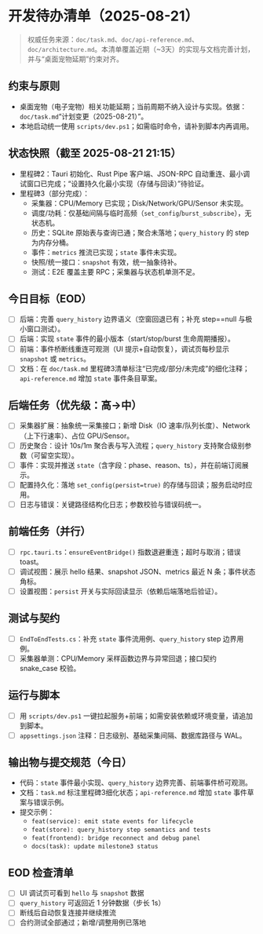 # 开发待办清单（2025-08-21）

> 权威任务来源：`doc/task.md`、`doc/api-reference.md`、`doc/architecture.md`。本清单覆盖近期（~3天）的实现与文档完善计划，并与“桌面宠物延期”约束对齐。

## 约束与原则
- 桌面宠物（电子宠物）相关功能延期；当前周期不纳入设计与实现。依据：`doc/task.md`“计划变更（2025-08-21）”。
- 本地启动统一使用 `scripts/dev.ps1`；如需临时命令，请补到脚本内再调用。

## 状态快照（截至 2025-08-21 21:15）
- 里程碑2：Tauri 初始化、Rust Pipe 客户端、JSON-RPC 自动重连、最小调试窗口已完成；“设置持久化最小实现（存储与回读）”待验证。
- 里程碑3（部分完成）：
  - 采集器：CPU/Memory 已实现；Disk/Network/GPU/Sensor 未实现。
  - 调度/功耗：仅基础间隔与临时高频（`set_config`/`burst_subscribe`），无状态机。
  - 历史：SQLite 原始表与查询已通；聚合未落地；`query_history` 的 step 为内存分桶。
  - 事件：`metrics` 推流已实现；`state` 事件未实现。
  - 快照/统一接口：`snapshot` 有效，统一抽象待补。
  - 测试：E2E 覆盖主要 RPC；采集器与状态机单测不足。

## 今日目标（EOD）
- [ ] 后端：完善 `query_history` 边界语义（空窗回退已有；补充 step==null 与极小窗口测试）。
- [ ] 后端：实现 `state` 事件的最小版本（start/stop/burst 生命周期播报）。
- [ ] 前端：事件桥断线重连可观测（UI 提示+自动恢复），调试页每秒显示 `snapshot` 或 `metrics`。
- [ ] 文档：在 `doc/task.md` 里程碑3清单标注“已完成/部分/未完成”的细化注释；`api-reference.md` 增加 `state` 事件条目草案。

## 后端任务（优先级：高→中）
- [ ] 采集器扩展：抽象统一采集接口；新增 Disk（IO 速率/队列长度）、Network（上下行速率）、占位 GPU/Sensor。
- [ ] 历史聚合：设计 10s/1m 聚合表与写入流程；`query_history` 支持聚合级别参数（可留空实现）。
- [ ] 事件：实现并推送 `state`（含字段：phase、reason、ts），并在前端订阅展示。
- [ ] 配置持久化：落地 `set_config(persist=true)` 的存储与回读；服务启动时应用。
- [ ] 日志与错误：关键路径结构化日志；参数校验与错误码统一。

## 前端任务（并行）
- [ ] `rpc.tauri.ts`：`ensureEventBridge()` 指数退避重连；超时与取消；错误 toast。
- [ ] 调试视图：展示 hello 结果、snapshot JSON、metrics 最近 N 条；事件状态角标。
- [ ] 设置视图：`persist` 开关与实际回读显示（依赖后端落地后验证）。

## 测试与契约
- [ ] `EndToEndTests.cs`：补充 `state` 事件流用例、`query_history` step 边界用例。
- [ ] 采集器单测：CPU/Memory 采样函数边界与异常回退；接口契约 snake_case 校验。

## 运行与脚本
- [ ] 用 `scripts/dev.ps1` 一键拉起服务+前端；如需安装依赖或环境变量，请追加到脚本。
- [ ] `appsettings.json` 注释：日志级别、基础采集间隔、数据库路径与 WAL。

## 输出物与提交规范（今日）
- 代码：`state` 事件最小实现、`query_history` 边界完善、前端事件桥可观测。
- 文档：`task.md` 标注里程碑3细化状态；`api-reference.md` 增加 `state` 事件草案与错误示例。
- 提交示例：
  - `feat(service): emit state events for lifecycle`
  - `feat(store): query_history step semantics and tests`
  - `feat(frontend): bridge reconnect and debug panel`
  - `docs(task): update milestone3 status`

## EOD 检查清单
- [ ] UI 调试页可看到 `hello` 与 `snapshot` 数据
- [ ] `query_history` 可返回近 1 分钟数据（步长 1s）
- [ ] 断线后自动恢复连接并继续推流
 - [ ] 合约测试全部通过；新增/调整用例已落地
